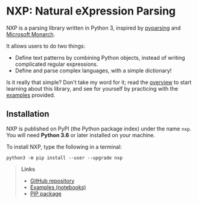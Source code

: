 
# NXP: Natural eXpression Parsing

NXP is a parsing library written in Python 3, inspired by [pyparsing](https://github.com/pyparsing/pyparsing) and [Microsoft Monarch](https://microsoft.github.io/monaco-editor/monarch.html). 

It allows users to do two things:

- Define text patterns by combining Python objects, instead of writing complicated regular expressions.
- Define and parse complex languages, with a simple dictionary!

Is it really that simple? Don't take my word for it; read the [overview](overview) to start learning about this library, and see for yourself by practicing with the [examples](https://github.com/jhadida/nxp/tree/master/examples) provided.

## Installation

NXP is published on PyPI (the Python package index) under the name `nxp`. You will need **Python 3.6** or later installed on your machine.

To install NXP, type the following in a terminal:
```
python3 -m pip install --user --upgrade nxp
```

> **Links**
> - [GitHub repository](https://github.com/jhadida/nxp)
> - [Examples (notebooks)](https://github.com/jhadida/nxp/tree/master/examples)
> - [PIP package](https://pypi.org/project/nxp/)
